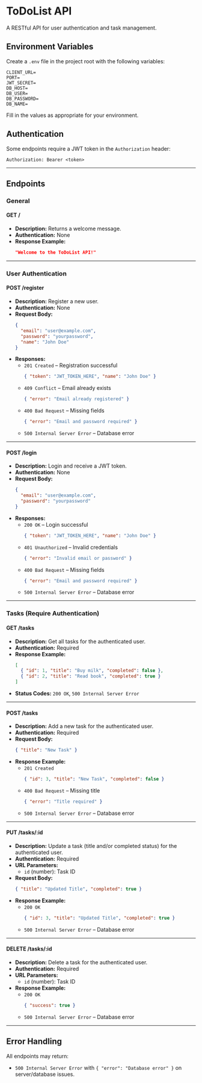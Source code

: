 # ToDoList API

A RESTful API for user authentication and task management.

## Environment Variables

Create a `.env` file in the project root with the following variables:

```
CLIENT_URL=
PORT=
JWT_SECRET=
DB_HOST=
DB_USER=
DB_PASSWORD=
DB_NAME=
```

Fill in the values as appropriate for your environment.

## Authentication

Some endpoints require a JWT token in the `Authorization` header:

```
Authorization: Bearer <token>
```

---

## Endpoints

### General

#### GET /
- **Description:** Returns a welcome message.
- **Authentication:** None
- **Response Example:**
  ```json
  "Welcome to the ToDoList API!"
  ```

---

### User Authentication

#### POST /register
- **Description:** Register a new user.
- **Authentication:** None
- **Request Body:**
  ```json
  {
    "email": "user@example.com",
    "password": "yourpassword",
    "name": "John Doe"
  }
  ```
- **Responses:**
  - `201 Created` – Registration successful
    ```json
    { "token": "JWT_TOKEN_HERE", "name": "John Doe" }
    ```
  - `409 Conflict` – Email already exists
    ```json
    { "error": "Email already registered" }
    ```
  - `400 Bad Request` – Missing fields
    ```json
    { "error": "Email and password required" }
    ```
  - `500 Internal Server Error` – Database error

---

#### POST /login
- **Description:** Login and receive a JWT token.
- **Authentication:** None
- **Request Body:**
  ```json
  {
    "email": "user@example.com",
    "password": "yourpassword"
  }
  ```
- **Responses:**
  - `200 OK` – Login successful
    ```json
    { "token": "JWT_TOKEN_HERE", "name": "John Doe" }
    ```
  - `401 Unauthorized` – Invalid credentials
    ```json
    { "error": "Invalid email or password" }
    ```
  - `400 Bad Request` – Missing fields
    ```json
    { "error": "Email and password required" }
    ```
  - `500 Internal Server Error` – Database error

---

### Tasks (Require Authentication)

#### GET /tasks
- **Description:** Get all tasks for the authenticated user.
- **Authentication:** Required
- **Response Example:**
  ```json
  [
    { "id": 1, "title": "Buy milk", "completed": false },
    { "id": 2, "title": "Read book", "completed": true }
  ]
  ```
- **Status Codes:** `200 OK`, `500 Internal Server Error`

---

#### POST /tasks
- **Description:** Add a new task for the authenticated user.
- **Authentication:** Required
- **Request Body:**
  ```json
  { "title": "New Task" }
  ```
- **Response Example:**
  - `201 Created`
    ```json
    { "id": 3, "title": "New Task", "completed": false }
    ```
  - `400 Bad Request` – Missing title
    ```json
    { "error": "Title required" }
    ```
  - `500 Internal Server Error` – Database error

---

#### PUT /tasks/:id
- **Description:** Update a task (title and/or completed status) for the authenticated user.
- **Authentication:** Required
- **URL Parameters:**
  - `id` (number): Task ID
- **Request Body:**
  ```json
  { "title": "Updated Title", "completed": true }
  ```
- **Response Example:**
  - `200 OK`
    ```json
    { "id": 3, "title": "Updated Title", "completed": true }
    ```
  - `500 Internal Server Error` – Database error

---

#### DELETE /tasks/:id
- **Description:** Delete a task for the authenticated user.
- **Authentication:** Required
- **URL Parameters:**
  - `id` (number): Task ID
- **Response Example:**
  - `200 OK`
    ```json
    { "success": true }
    ```
  - `500 Internal Server Error` – Database error

---

## Error Handling

All endpoints may return:
- `500 Internal Server Error` with `{ "error": "Database error" }` on server/database issues.
